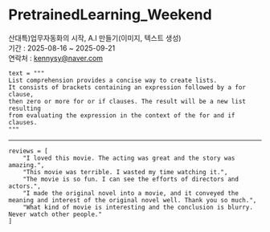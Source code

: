 # PretrainedLearning_Weekend
산대특)업무자동화의 시작, A.I 만들기(이미지, 텍스트 생성)    
기간 : 2025-08-16 ~ 2025-09-21     
연락처 : kennysy@naver.com


    text = """
    List comprehension provides a concise way to create lists.
    It consists of brackets containing an expression followed by a for clause,
    then zero or more for or if clauses. The result will be a new list resulting
    from evaluating the expression in the context of the for and if clauses.
    """


----
    reviews = [
        "I loved this movie. The acting was great and the story was amazing.",
        "This movie was terrible. I wasted my time watching it.",
        "The movie is so fun. I can see the efforts of directors and actors.",
        "I made the original novel into a movie, and it conveyed the meaning and interest of the original novel well. Thank you so much.",
        "What kind of movie is interesting and the conclusion is blurry. Never watch other people."
    ]
